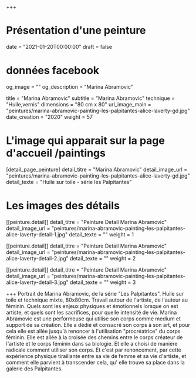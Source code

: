 +++
# Présentation d'une peinture
date = "2021-01-20T00:00:00"
draft = false

# données facebook
og_image = ""
og_description = "Marina Abramovic"

title = "Marina Abramovic"
subtitle = "Marina Abramovic"
technique = "Huile,vernis"
dimensions = "80 cm x 80"
url_image_main = "peintures/marina-abramovic-painting-les-palpitantes-alice-laverty-gd.jpg"
date_creation = "2020"
weight = 57

# L'image qui apparait sur la page d'accueil /paintings
[detail_page_peinture]
detail_titre = "Marina Abramovic"
detail_image_url = "peintures/marina-abramovic-painting-les-palpitantes-alice-laverty-gd.jpg"
detail_texte = "Huile sur toile - série les Palpitantes"

# Les images des détails
[[peinture.detail]]
detail_titre = "Peinture Detail Marina Abramovic"
detail_image_url = "peintures/marina-abramovic-painting-les-palpitantes-alice-laverty-detail-1.jpg"
detail_texte = ""
weight = 1

[[peinture.detail]]
detail_titre = "Peinture Detail Marina Abramovic"
detail_image_url = "peintures/marina-abramovic-painting-les-palpitantes-alice-laverty-detail-2.jpg"
detail_texte = ""
weight = 2

[[peinture.detail]]
detail_titre = "Peinture Detail Marina Abramovic"
detail_image_url = "peintures/marina-abramovic-painting-les-palpitantes-alice-laverty-detail-3.jpg"
detail_texte = ""
weight = 3

+++
Portrait de Marina Abramovic, de la série "Les Palpitantes". Huile sur toile et technique mixte, 80x80cm.
Travail autour de l'artiste, de l'auteur au féminin. Quels sont les enjeux physiques et émotionnels lorsque on est artiste, et quels sont les sacrifices, pour quelle intensité de vie.
Marina Abramovic est une performeuse qui utilise son corps comme medium et support de sa création. Elle a dédié et consacré son corps à son art, et pour cela elle est allée jusqu'à renoncer à l'utilisation "procréatrice" du corps féminin.  Elle est allée à la croisée des chemins entre le corps créateur de l'artiste et le corps féminin dans sa biologie. Et elle a choisi de manière radicale comment utiliser son corps. Et c'est par renoncement, par cette expérience physique tiraillante entre sa vie de femme et sa vie d'artiste, et comment elle parvient à transcender cela, qu' elle trouve sa place dans la galerie des Palpitantes.

